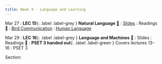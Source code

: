 ```yaml
---
title: Week 9 - Language and Learning
---
```


Mar 27
: **LEC 15**{: .label .label-grey } **Natural Language** [🎥](https://harvard.hosted.panopto.com/Panopto/Pages/Viewer.aspx?id=20649789-b080-4961-8791-afa1010618d8)
    : [Slides](https://canvas.harvard.edu/files/17190585/download?download_frd=1)
: Readings 📖
: [Bird Communication](https://canvas.harvard.edu/files/17185190/download?download_frd=1)
: [Human Language](https://canvas.harvard.edu/files/17185191/download?download_frd=1)

Mar 29
:  **LEC 16**{: .label .label-grey } **Language and Machines** 🎥
    : Slides
: Readings 📖
: **PSET 3 handed out**{: .label .label-green } Covers lectures 13-16
    : PSET 3

<!--
: * [Guide to NLP]
: * [GPT-3 explained]
-->

Section:
